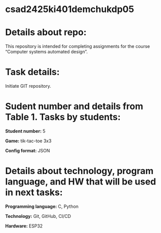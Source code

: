 # csad2425ki401demchukdp05

# Details about repo:
This repository is intended for completing assignments for the course “Computer systems automated design”.

# Task details:
Initiate GIT repository.

# Sudent number and details from Table 1. Tasks by students:

**Student number:** 5

**Game:** tik-tac-toe 3x3

**Config format:** JSON

# Details about technology, program language, and HW that will be used in next tasks:

**Programming language:** C, Python

**Technology:** Git, GitHub, CI/CD

**Hardware:** ESP32

